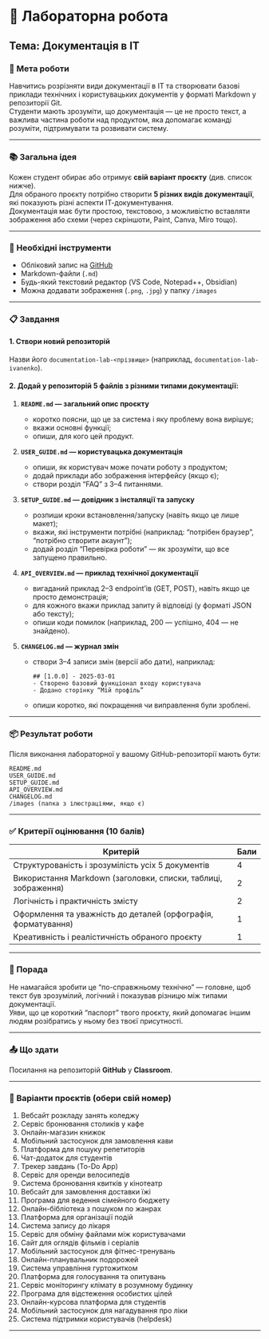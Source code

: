 # 🧪 Лабораторна робота
## Тема: Документація в ІТ

### 🎯 Мета роботи
Навчитись розрізняти види документації в ІТ та створювати базові приклади технічних і користувацьких документів у форматі Markdown у репозиторії Git.  
Студенти мають зрозуміти, що документація — це не просто текст, а важлива частина роботи над продуктом, яка допомагає команді розуміти, підтримувати та розвивати систему.

---

### 📚 Загальна ідея
Кожен студент обирає або отримує **свій варіант проєкту** (див. список нижче).  
Для обраного проєкту потрібно створити **5 різних видів документації**, які показують різні аспекти ІТ-документування.  
Документація має бути простою, текстовою, з можливістю вставляти зображення або схеми (через скріншоти, Paint, Canva, Miro тощо).

---

### 🧰 Необхідні інструменти
- Обліковий запис на [GitHub](https://github.com)
- Markdown-файли (`.md`)
- Будь-який текстовий редактор (VS Code, Notepad++, Obsidian)
- Можна додавати зображення (`.png`, `.jpg`) у папку `/images`

---

### 📋 Завдання

#### 1. Створи новий репозиторій
Назви його `documentation-lab-<прізвище>` (наприклад, `documentation-lab-ivanenko`).

#### 2. Додай у репозиторій **5 файлів з різними типами документації**:
1. **`README.md` — загальний опис проєкту**
    - коротко поясни, що це за система і яку проблему вона вирішує;
    - вкажи основні функції;
    - опиши, для кого цей продукт.

2. **`USER_GUIDE.md` — користувацька документація**
    - опиши, як користувач може почати роботу з продуктом;
    - додай приклади або зображення інтерфейсу (якщо є);
    - створи розділ “FAQ” з 3–4 питаннями.

3. **`SETUP_GUIDE.md` — довідник з інсталяції та запуску**
    - розпиши кроки встановлення/запуску (навіть якщо це лише макет);
    - вкажи, які інструменти потрібні (наприклад: “потрібен браузер”, “потрібно створити акаунт”);
    - додай розділ “Перевірка роботи” — як зрозуміти, що все запущено правильно.

4. **`API_OVERVIEW.md` — приклад технічної документації**
    - вигаданий приклад 2–3 endpoint’ів (GET, POST), навіть якщо це просто демонстрація;
    - для кожного вкажи приклад запиту й відповіді (у форматі JSON або тексту);
    - опиши коди помилок (наприклад, 200 — успішно, 404 — не знайдено).

5. **`CHANGELOG.md` — журнал змін**
    - створи 3–4 записи змін (версії або дати), наприклад:
      ```
      ## [1.0.0] - 2025-03-01
      - Створено базовий функціонал входу користувача  
      - Додано сторінку “Мій профіль”
      ```
    - опиши коротко, які покращення чи виправлення були зроблені.

---

### 📦 Результат роботи
Після виконання лабораторної у вашому GitHub-репозиторії мають бути:
```
README.md  
USER_GUIDE.md  
SETUP_GUIDE.md  
API_OVERVIEW.md  
CHANGELOG.md  
/images (папка з ілюстраціями, якщо є)
```

---

### ✅ Критерії оцінювання (10 балів)
| Критерій | Бали |
|-----------|------|
| Структурованість і зрозумілість усіх 5 документів | 4 |
| Використання Markdown (заголовки, списки, таблиці, зображення) | 2 |
| Логічність і практичність змісту | 2 |
| Оформлення та уважність до деталей (орфографія, форматування) | 1 |
| Креативність і реалістичність обраного проєкту | 1 |

---

### 💬 Порада
Не намагайся зробити це “по-справжньому технічно” — головне, щоб текст був зрозумілий, логічний і показував різницю між типами документації.  
Уяви, що це короткий “паспорт” твого проєкту, який допомагає іншим людям розібратись у ньому без твоєї присутності.

---

### 📤 Що здати
Посилання на репозиторій **GitHub** у **Classroom**.

---

### 🧩 Варіанти проєктів (обери свій номер)

1. Вебсайт розкладу занять коледжу
2. Сервіс бронювання столиків у кафе
3. Онлайн-магазин книжок
4. Мобільний застосунок для замовлення кави
5. Платформа для пошуку репетиторів
6. Чат-додаток для студентів
7. Трекер завдань (To-Do App)
8. Сервіс для оренди велосипедів
9. Система бронювання квитків у кінотеатр
10. Вебсайт для замовлення доставки їжі
11. Програма для ведення сімейного бюджету
12. Онлайн-бібліотека з пошуком по жанрах
13. Платформа для організації подій
14. Система запису до лікаря
15. Сервіс для обміну файлами між користувачами
16. Сайт для оглядів фільмів і серіалів
17. Мобільний застосунок для фітнес-тренувань
18. Онлайн-планувальник подорожей
19. Система управління гуртожитком
20. Платформа для голосування та опитувань
21. Сервіс моніторингу клімату в розумному будинку
22. Програма для відстеження особистих цілей
23. Онлайн-курсова платформа для студентів
24. Мобільний застосунок для нагадування про ліки
25. Система підтримки користувачів (helpdesk)

---
